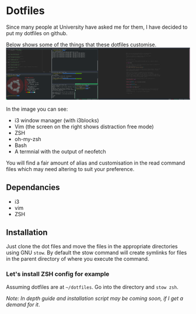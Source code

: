 # Dotfiles

Since many people at University have asked me for them, I have decided to put my dotfiles on github.

Below shows some of the things that these dotfiles customise. ![alt text](preview.png 'Setup Preview')

In the image you can see:

- i3 window manager (with i3blocks)
- Vim (the screen on the right shows distraction free mode)
- ZSH
- oh-my-zsh
- Bash
- A termnial with the output of neofetch

You will find a fair amount of alias and customisation in the read command files which may need altering to suit your preference.

## Dependancies

- i3
- vim
- ZSH

## Installation

Just clone the dot files and move the files in the appropriate directories using GNU `stow`. By default the stow command will create symlinks for files in the parent directory of where you execute the command.

### Let's install ZSH config for example

Assuming dotfiles are at `~/dotfiles`. Go into the directory and `stow zsh`.

_Note: In depth guide and installation script may be coming soon, if I get a demand for it_.

